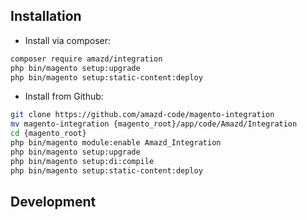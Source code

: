 ## Installation

- Install via composer:

```sh
composer require amazd/integration
php bin/magento setup:upgrade
php bin/magento setup:static-content:deploy
```

- Install from Github:
```sh
git clone https://github.com/amazd-code/magento-integration
mv magento-integration {magento_root}/app/code/Amazd/Integration
cd {magento_root}
php bin/magento module:enable Amazd_Integration
php bin/magento setup:upgrade
php bin/magento setup:di:compile
php bin/magento setup:static-content:deploy
```

## Development
